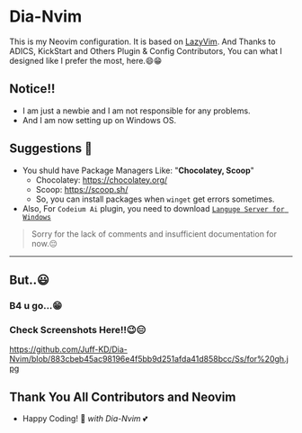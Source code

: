 # Dia-Nvim
This is my Neovim configuration.
It is based on [LazyVim](https://github.com/LazyVim/LazyVim).
And Thanks to ADICS, KickStart and Others Plugin & Config Contributors,
You can what I designed like I prefer the most, here.😄😁

## Notice!!
- I am just a newbie and I am not responsible for any problems.
- And I am now setting up on Windows OS.

## Suggestions 🤔
- You shuld have Package Managers Like: "**Chocolatey, Scoop**"
  - Chocolatey: https://chocolatey.org/
  - Scoop: https://scoop.sh/
  - So, you can install packages when `winget` get errors sometimes.
- Also, For `Codeium Ai` plugin, you need to download [`Languge Server for Windows`](https://github.com/vadimcn/vscode-langservers-extracted/releases)

>   Sorry for the lack of comments and insufficient documentation for now.😔

----
## But..😃
### B4 u go...😁
### Check Screenshots Here!!😉😑
https://github.com/Juff-KD/Dia-Nvim/blob/883cbeb45ac98196e4f5bb9d251afda41d858bcc/Ss/for%20gh.jpg


## Thank You All Contributors and Neovim
- Happy Coding! 🎉 _with Dia-Nvim_ 💕
